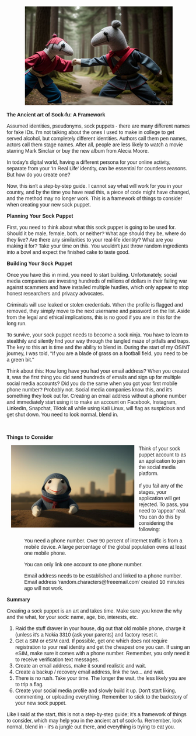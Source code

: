 
<div class=WordSection1>

<p class=MsoNormal align=center style='mso-margin-top-alt:auto;mso-margin-bottom-alt:
auto;text-align:center;line-height:normal;mso-outline-level:1'><b
style='mso-bidi-font-weight:normal'><span style='font-family:"Arial",sans-serif;
mso-fareast-font-family:"Times New Roman";mso-font-kerning:18.0pt;mso-ansi-language:
EN-AU;mso-fareast-language:EN-AU;mso-no-proof:yes'><!--[if gte vml 1]><v:shapetype
 id="_x0000_t75" coordsize="21600,21600" o:spt="75" o:preferrelative="t"
 path="m@4@5l@4@11@9@11@9@5xe" filled="f" stroked="f">
 <v:stroke joinstyle="miter"/>
 <v:formulas>
  <v:f eqn="if lineDrawn pixelLineWidth 0"/>
  <v:f eqn="sum @0 1 0"/>
  <v:f eqn="sum 0 0 @1"/>
  <v:f eqn="prod @2 1 2"/>
  <v:f eqn="prod @3 21600 pixelWidth"/>
  <v:f eqn="prod @3 21600 pixelHeight"/>
  <v:f eqn="sum @0 0 1"/>
  <v:f eqn="prod @6 1 2"/>
  <v:f eqn="prod @7 21600 pixelWidth"/>
  <v:f eqn="sum @8 21600 0"/>
  <v:f eqn="prod @7 21600 pixelHeight"/>
  <v:f eqn="sum @10 21600 0"/>
 </v:formulas>
 <v:path o:extrusionok="f" gradientshapeok="t" o:connecttype="rect"/>
 <o:lock v:ext="edit" aspectratio="t"/>
</v:shapetype><v:shape id="Picture_x0020_2" o:spid="_x0000_i1025" type="#_x0000_t75"
 style='width:303.75pt;height:202.5pt;visibility:visible;mso-wrap-style:square'>
 <v:imagedata src="https://raw.githubusercontent.com/MrSkittles456/MrSkittles456.github.io/refs/heads/master/images/download%20(4).jfif" o:title=""/>
</v:shape><![endif]--><img width=405 height=270
src="https://raw.githubusercontent.com/MrSkittles456/MrSkittles456.github.io/refs/heads/master/images/download%20(4).jfif" v:shapes="Picture_x0020_2"></span></b><b><span
style='font-family:"Arial",sans-serif;mso-fareast-font-family:"Times New Roman";
mso-font-kerning:18.0pt;mso-ansi-language:EN-AU;mso-fareast-language:EN-AU'><o:p></o:p></span></b></p>

<p class=MsoNormal style='mso-margin-top-alt:auto;mso-margin-bottom-alt:auto;
line-height:normal;mso-outline-level:1'><b><span style='font-family:"Arial",sans-serif;
mso-fareast-font-family:"Times New Roman";mso-font-kerning:18.0pt;mso-ansi-language:
EN-AU;mso-fareast-language:EN-AU'>The Ancient art of Sock-<span class=SpellE>fu</span>:
A Framework<o:p></o:p></span></b></p>

<p class=MsoNormal style='mso-margin-top-alt:auto;mso-margin-bottom-alt:auto;
line-height:normal'><span style='font-family:"Arial",sans-serif;mso-fareast-font-family:
"Times New Roman";mso-ansi-language:EN-AU;mso-fareast-language:EN-AU'>Assumed
identities, pseudonyms, sock puppets - there are many different names for fake
IDs. I'm not talking about the ones I used to make in college to get served
alcohol, but completely different identities. Authors call them pen names,
actors call them stage names. After all, people are less likely to watch a
movie starring Mark Sinclair or buy the new album from Alecia Moore.<o:p></o:p></span></p>

<p class=MsoNormal style='mso-margin-top-alt:auto;mso-margin-bottom-alt:auto;
line-height:normal'><span style='font-family:"Arial",sans-serif;mso-fareast-font-family:
"Times New Roman";mso-ansi-language:EN-AU;mso-fareast-language:EN-AU'>In
today's digital world, having a different persona for your online activity,
separate from your 'In Real Life' identity, can be essential for countless
reasons. But how do you create one?<o:p></o:p></span></p>

<p class=MsoNormal style='mso-margin-top-alt:auto;mso-margin-bottom-alt:auto;
line-height:normal'><span style='font-family:"Arial",sans-serif;mso-fareast-font-family:
"Times New Roman";mso-ansi-language:EN-AU;mso-fareast-language:EN-AU'>Now, this
isn't a step-by-step guide. I cannot say what will work for you in your
country, and by the time you have read this, a piece of code might have
changed, and the method may no longer work. This is a framework of things to
consider when creating your new sock puppet.<o:p></o:p></span></p>

<p class=MsoNormal style='mso-margin-top-alt:auto;mso-margin-bottom-alt:auto;
line-height:normal;mso-outline-level:2'><b><span style='font-family:"Arial",sans-serif;
mso-fareast-font-family:"Times New Roman";mso-ansi-language:EN-AU;mso-fareast-language:
EN-AU'>Planning Your Sock Puppet<o:p></o:p></span></b></p>

<p class=MsoNormal style='mso-margin-top-alt:auto;mso-margin-bottom-alt:auto;
line-height:normal'><span style='font-family:"Arial",sans-serif;mso-fareast-font-family:
"Times New Roman";mso-ansi-language:EN-AU;mso-fareast-language:EN-AU'>First,
you need to think about what this sock puppet is going to be used for. Should
it be male, female, both, or neither? What age should they be, where do they
live? Are there any similarities to your real-life identity? What are you
making it for? Take your time on this. You wouldn't just throw random
ingredients into a bowl and expect the finished cake to taste good.<o:p></o:p></span></p>

<p class=MsoNormal style='mso-margin-top-alt:auto;mso-margin-bottom-alt:auto;
line-height:normal;mso-outline-level:2'><b><span style='font-family:"Arial",sans-serif;
mso-fareast-font-family:"Times New Roman";mso-ansi-language:EN-AU;mso-fareast-language:
EN-AU'>Building Your Sock Puppet<o:p></o:p></span></b></p>

<p class=MsoNormal style='mso-margin-top-alt:auto;mso-margin-bottom-alt:auto;
line-height:normal'><span style='font-family:"Arial",sans-serif;mso-fareast-font-family:
"Times New Roman";mso-ansi-language:EN-AU;mso-fareast-language:EN-AU'>Once you
have this in mind, you need to start building. Unfortunately, social media
companies are investing hundreds of millions of dollars in their failing war
against scammers and have installed multiple hurdles, which only appear to stop
honest researchers and privacy advocates.<o:p></o:p></span></p>

<p class=MsoNormal style='mso-margin-top-alt:auto;mso-margin-bottom-alt:auto;
line-height:normal'><span style='font-family:"Arial",sans-serif;mso-fareast-font-family:
"Times New Roman";mso-ansi-language:EN-AU;mso-fareast-language:EN-AU'>Criminals
will use leaked or stolen credentials. When the profile is flagged and removed,
they simply move to the next username and password on the list. Aside from the
legal and ethical implications, this is no good if you are in this for the long
run.<o:p></o:p></span></p>

<p class=MsoNormal style='mso-margin-top-alt:auto;mso-margin-bottom-alt:auto;
line-height:normal'><span style='font-family:"Arial",sans-serif;mso-fareast-font-family:
"Times New Roman";mso-ansi-language:EN-AU;mso-fareast-language:EN-AU'>To
survive, your sock puppet needs to become a sock ninja. You have to learn to
stealthily and silently find your way through the tangled maze of pitfalls and
traps. The key to this art is time and the ability to blend in. During the
start of my OSINT journey, I was told, &quot;If you are a blade of grass on a
football field, you need to be a green bit.&quot;<o:p></o:p></span></p>

<p class=MsoNormal style='mso-margin-top-alt:auto;mso-margin-bottom-alt:auto;
line-height:normal'><span style='font-family:"Arial",sans-serif;mso-fareast-font-family:
"Times New Roman";mso-ansi-language:EN-AU;mso-fareast-language:EN-AU'>Think
about this: How long have you had your email address? When you created it, was
the first thing you did send hundreds of emails and sign up for multiple social
media accounts? Did you do the same when you got your first mobile phone
number? Probably not. Social media companies know this, and it's something they
look out for. Creating an email address without a phone number and immediately start
using it to make an account on Facebook, Instagram, LinkedIn, Snapchat, <span
class=SpellE>Tiktok</span> all while using Kali Linux, will flag as suspicious
and get shut down. You need to look normal, blend in.<o:p></o:p></span></p>

<p class=MsoNormal style='mso-margin-top-alt:auto;mso-margin-bottom-alt:auto;
line-height:normal'><span style='font-family:"Arial",sans-serif;mso-fareast-font-family:
"Times New Roman";mso-ansi-language:EN-AU;mso-fareast-language:EN-AU'><o:p>&nbsp;</o:p></span></p>

<p class=MsoNormal style='mso-margin-top-alt:auto;mso-margin-bottom-alt:auto;
line-height:normal;mso-outline-level:2'><b><span style='font-family:"Arial",sans-serif;
mso-fareast-font-family:"Times New Roman";mso-ansi-language:EN-AU;mso-fareast-language:
EN-AU'>Things to Consider<o:p></o:p></span></b></p>

<p class=MsoNormal style='mso-margin-top-alt:auto;mso-margin-bottom-alt:auto;
line-height:normal'><!--[if gte vml 1]><v:shape id="Picture_x0020_3" o:spid="_x0000_s1026"
 type="#_x0000_t75" style='position:absolute;margin-left:0;margin-top:19.95pt;
 width:253.15pt;height:168.7pt;z-index:-251657216;visibility:visible;
 mso-wrap-style:square;mso-width-percent:0;mso-height-percent:0;
 mso-wrap-distance-left:9pt;mso-wrap-distance-top:0;mso-wrap-distance-right:9pt;
 mso-wrap-distance-bottom:0;mso-position-horizontal:left;
 mso-position-horizontal-relative:margin;mso-position-vertical:absolute;
 mso-position-vertical-relative:text;mso-width-percent:0;mso-height-percent:0;
 mso-width-relative:margin;mso-height-relative:margin'>
 <v:imagedata src="https://raw.githubusercontent.com/MrSkittles456/MrSkittles456.github.io/refs/heads/master/images/download%20(2).jfif" o:title=""/>
 <w:wrap type="tight" anchorx="margin"/>
</v:shape><![endif]--><img width=338 height=225
src="https://raw.githubusercontent.com/MrSkittles456/MrSkittles456.github.io/refs/heads/master/images/download%20(2).jfif" align=left hspace=12
v:shapes="Picture_x0020_3"><span style='font-family:"Arial",sans-serif;
mso-fareast-font-family:"Times New Roman";mso-ansi-language:EN-AU;mso-fareast-language:
EN-AU'>Think of your sock puppet account to as an application to join the
social media platform. <br>
<br>
If you fail any of the stages, your application will get rejected. To pass, you
need to 'appear' real. You can do this by considering the following:<o:p></o:p></span></p>

<p class=MsoNormal style='mso-margin-top-alt:auto;mso-margin-bottom-alt:auto;
margin-left:36.0pt;line-height:normal'><span style='font-family:"Arial",sans-serif;
mso-fareast-font-family:"Times New Roman";mso-ansi-language:EN-AU;mso-fareast-language:
EN-AU'>You need a phone number. Over 90 percent of internet traffic is from a mobile
device. A large percentage of the global population owns at least one mobile
phone. <o:p></o:p></span></p>

<p class=MsoNormal style='mso-margin-top-alt:auto;mso-margin-bottom-alt:auto;
margin-left:36.0pt;line-height:normal'><span style='font-family:"Arial",sans-serif;
mso-fareast-font-family:"Times New Roman";mso-ansi-language:EN-AU;mso-fareast-language:
EN-AU'>You can only link one account to one phone number.<o:p></o:p></span></p>

<p class=MsoNormal style='mso-margin-top-alt:auto;mso-margin-bottom-alt:auto;
margin-left:36.0pt;line-height:normal'><span style='font-family:"Arial",sans-serif;
mso-fareast-font-family:"Times New Roman";mso-ansi-language:EN-AU;mso-fareast-language:
EN-AU'>Email address needs to be established and linked to a phone number. Email
address 'random.characters@freeemail.com' created 10 minutes ago
will not work.<o:p></o:p></span></p>

<p class=MsoNormal style='mso-margin-top-alt:auto;mso-margin-bottom-alt:auto;
line-height:normal;mso-outline-level:2'><b><span style='font-family:"Arial",sans-serif;
mso-fareast-font-family:"Times New Roman";mso-ansi-language:EN-AU;mso-fareast-language:
EN-AU'>Summary<o:p></o:p></span></b></p>

<p class=MsoNormal style='mso-margin-top-alt:auto;mso-margin-bottom-alt:auto;
line-height:normal'><span style='font-family:"Arial",sans-serif;mso-fareast-font-family:
"Times New Roman";mso-ansi-language:EN-AU;mso-fareast-language:EN-AU'>Creating
a sock puppet is an art and takes time. Make sure you know the why and the what,
for your sock: name, age, bio, interests, etc.<o:p></o:p></span></p>

<ol start=1 type=1>
 <li class=MsoNormal style='mso-margin-top-alt:auto;mso-margin-bottom-alt:auto;
     line-height:normal;mso-list:l0 level1 lfo2;tab-stops:list 36.0pt'><span
     style='font-family:"Arial",sans-serif;mso-fareast-font-family:"Times New Roman";
     mso-ansi-language:EN-AU;mso-fareast-language:EN-AU'>Raid the stuff drawer
     in your house, dig out that old mobile phone, charge it (unless it's a
     Nokia 3310<span class=GramE> (ask your parents) and factory reset
     it.<o:p></o:p></span></li>
 <li class=MsoNormal style='mso-margin-top-alt:auto;mso-margin-bottom-alt:auto;
     line-height:normal;mso-list:l0 level1 lfo2;tab-stops:list 36.0pt'><span
     style='font-family:"Arial",sans-serif;mso-fareast-font-family:"Times New Roman";
     mso-ansi-language:EN-AU;mso-fareast-language:EN-AU'>Get a SIM or <span
     class=SpellE>eSIM</span> card. If possible, get one which does not require
     registration to your real identity and get the cheapest one you can. If
     using an <span class=SpellE>eSIM</span>, make sure it comes with a phone
     number. Remember, you only need it to receive verification text messages.<o:p></o:p></span></li>
 <li class=MsoNormal style='mso-margin-top-alt:auto;mso-margin-bottom-alt:auto;
     line-height:normal;mso-list:l0 level1 lfo2;tab-stops:list 36.0pt'><span
     style='font-family:"Arial",sans-serif;mso-fareast-font-family:"Times New Roman";
     mso-ansi-language:EN-AU;mso-fareast-language:EN-AU'>Create an email
     address, make it sound realistic and wait.<o:p></o:p></span></li>
 <li class=MsoNormal style='mso-margin-top-alt:auto;mso-margin-bottom-alt:auto;
     line-height:normal;mso-list:l0 level1 lfo2;tab-stops:list 36.0pt'><span
     style='font-family:"Arial",sans-serif;mso-fareast-font-family:"Times New Roman";
     mso-ansi-language:EN-AU;mso-fareast-language:EN-AU'>Create a backup /
     recovery email address, link the two... and wait.<o:p></o:p></span></li>
 <li class=MsoNormal style='mso-margin-top-alt:auto;mso-margin-bottom-alt:auto;
     line-height:normal;mso-list:l0 level1 lfo2;tab-stops:list 36.0pt'><span
     style='font-family:"Arial",sans-serif;mso-fareast-font-family:"Times New Roman";
     mso-ansi-language:EN-AU;mso-fareast-language:EN-AU'>There is no rush. Take
     your time. The longer the wait, the less likely you are to trip a flag.<o:p></o:p></span></li>
 <li class=MsoNormal style='mso-margin-top-alt:auto;mso-margin-bottom-alt:auto;
     line-height:normal;mso-list:l0 level1 lfo2;tab-stops:list 36.0pt'><span
     style='font-family:"Arial",sans-serif;mso-fareast-font-family:"Times New Roman";
     mso-ansi-language:EN-AU;mso-fareast-language:EN-AU'>Create your social
     media profile and slowly build it up. Don't start liking, commenting, or
     uploading everything. Remember to stick to the backstory of your new sock
     puppet.<o:p></o:p></span></li>
</ol>

<p class=MsoNormal style='mso-margin-top-alt:auto;mso-margin-bottom-alt:auto;
line-height:normal'><span style='font-family:"Arial",sans-serif;mso-fareast-font-family:
"Times New Roman";mso-ansi-language:EN-AU;mso-fareast-language:EN-AU'>Like I
said at the start, this is not a step-by-step guide; it's a framework of things
to consider, which may help you in the ancient art of sock-<span class=SpellE>fu</span>.
Remember, look normal, blend in - it's a jungle out there, and everything is
trying to eat you.<o:p></o:p></span></p>

<p class=MsoNormal align=center style='text-align:center'><span
style='mso-ansi-language:EN-AU'><o:p>&nbsp;</o:p></span></p>

</div>

